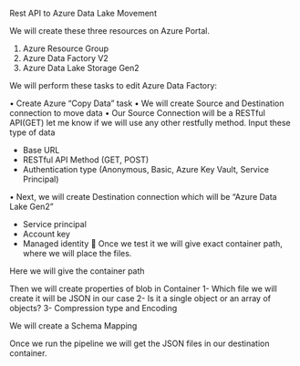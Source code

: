 Rest API to Azure Data Lake Movement

We will create these three resources on Azure Portal.

1.	Azure Resource Group
2.	Azure Data Factory V2
3.	Azure Data Lake Storage Gen2
 



We will perform these tasks to edit Azure Data Factory:

•	Create Azure “Copy Data” task 
•	We will create Source and Destination connection to move data
•	Our Source Connection will be a RESTful API(GET) let me know if we will use any other restfully method. Input these type of data
-	Base URL
-	RESTful API Method (GET, POST)
-	Authentication type (Anonymous, Basic, Azure Key Vault, Service Principal)

•	Next, we will create Destination connection which will be “Azure Data Lake Gen2”
-	Service principal
-	Account key
-	Managed identity
	Once we test it we will give exact container path, where we will place the files.
 

Here we will give the container path

Then we will create properties of blob in Container
1-	Which file we will create it will be JSON in our case
2-	Is it a single object or an array of objects?
3-	Compression type and Encoding 
 


We will create a Schema Mapping
     


Once we run the pipeline we will get the JSON files in our destination container.
